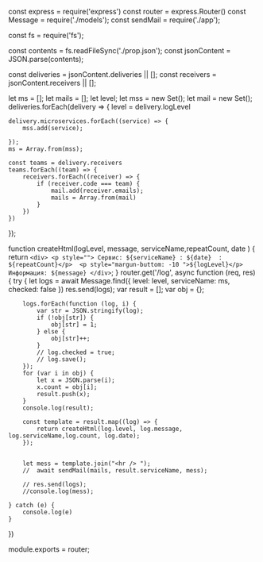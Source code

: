const express = require('express')
const router = express.Router()
const Message = require('./models');
const sendMail = require('./app');

const fs = require('fs');

const contents = fs.readFileSync('./prop.json');
const jsonContent = JSON.parse(contents);

const deliveries = jsonContent.deliveries || [];
const receivers = jsonContent.receivers || [];

let ms = [];
let mails = [];
let level;
let mss = new Set();
let mail = new Set();
deliveries.forEach(delivery => {
    level = delivery.logLevel

    delivery.microservices.forEach((service) => {
        mss.add(service);

    });
    ms = Array.from(mss);

    const teams = delivery.receivers
    teams.forEach((team) => {
        receivers.forEach((receiver) => {
            if (receiver.code === team) {
                mail.add(receiver.emails);
                mails = Array.from(mail)
            }
        })
    })
});


function createHtml(logLevel, message, serviceName,repeatCount, date ) {
    return `
        <div>
        <p style=""> Сервис: ${serviceName} : ${date}  : ${repeatCount}</p> 
        <p style="margun-buttom: -10 ">${logLevel}</p>
        Информация: ${message}
        </div>
    `;
}
router.get('/log', async function (req, res) {
    try {
        let logs = await Message.find({ level: level, serviceName: ms, checked: false })
        res.send(logs);
        var result = [];
        var obj = {};

        logs.forEach(function (log, i) {
            var str = JSON.stringify(log);
            if (!obj[str]) {
                obj[str] = 1;
            } else {
                obj[str]++;
            }
            // log.checked = true;
            // log.save();
        });
        for (var i in obj) {
            let x = JSON.parse(i);
            x.count = obj[i];
            result.push(x);
        }
        console.log(result);
       
        const template = result.map((log) => {
            return createHtml(log.level, log.message, log.serviceName,log.count, log.date);
        });


        let mess = template.join("<hr /> ");
        //  await sendMail(mails, result.serviceName, mess);

        // res.send(logs);
        //console.log(mess);

    } catch (e) {
        console.log(e)
    }
})

module.exports = router;
